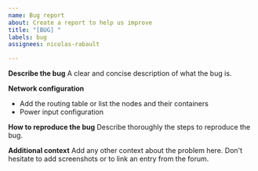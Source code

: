 ```yaml
---
name: Bug report
about: Create a report to help us improve
title: "[BUG] "
labels: bug
assignees: nicolas-rabault

---
```


**Describe the bug**
A clear and concise description of what the bug is.

**Network configuration**
- Add the routing table or list the nodes and their containers
- Power input configuration

**How to reproduce the bug**
Describe thoroughly the steps to reproduce the bug.

**Additional context**
Add any other context about the problem here.
Don't hesitate to add screenshots or to link an entry from the forum.
